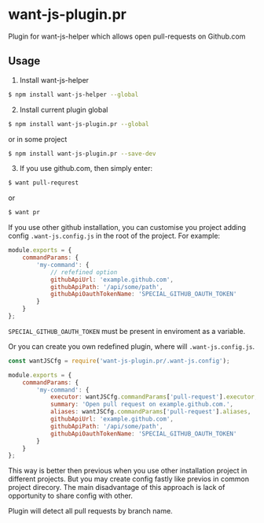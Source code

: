 # want-js-plugin.pr
Plugin for want-js-helper which allows open pull-requests on Github.com

## Usage

1) Install want-js-helper

```bash
$ npm install want-js-helper --global
```

2) Install current plugin global

```bash
$ npm install want-js-plugin.pr --global
```

or in some project

```bash
$ npm install want-js-plugin.pr --save-dev
```

3) If you use github.com, then simply enter:
```bash
$ want pull-requrest
```
 
or

```bash
$ want pr
```

If you use other github installation, уou can customise you project adding config `.want-js.config.js` in the root of the project.
For example:

```js
module.exports = {
    commandParams: {
        'my-command': {
            // refefined option
            githubApiUrl: 'example.github.com',
            githubApiPath: '/api/some/path',
            githubApiOauthTokenName: 'SPECIAL_GITHUB_OAUTH_TOKEN'
        }
    }
};
```

`SPECIAL_GITHUB_OAUTH_TOKEN` must be present in enviroment as a variable.

Or you can create you own redefined plugin, where will `.want-js.config.js`.


```js
const wantJSCfg = require('want-js-plugin.pr/.want-js.config');

module.exports = {
    commandParams: {
        'my-command': {
            executor: wantJSCfg.commandParams['pull-request'].executor,
            summary: 'Open pull request on example.github.com.',
            aliases: wantJSCfg.commandParams['pull-request'].aliases,
            githubApiUrl: 'example.github.com',
            githubApiPath: '/api/some/path',
            githubApiOauthTokenName: 'SPECIAL_GITHUB_OAUTH_TOKEN'
        }
    }
};
```

This way is better then previous when you use other installation project in different projects.
But you may create config fastly like previos in common project direcory.
The main disadvantage of this approach is lack of opportunity to share config with other.

Plugin will detect all pull requests by branch name.